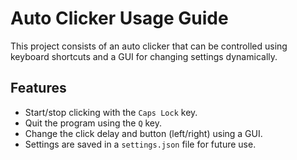 # Auto Clicker Usage Guide

This project consists of an auto clicker that can be controlled using keyboard shortcuts and a GUI for changing settings dynamically.

## Features

- Start/stop clicking with the `Caps Lock` key.
- Quit the program using the `Q` key.
- Change the click delay and button (left/right) using a GUI.
- Settings are saved in a `settings.json` file for future use.
